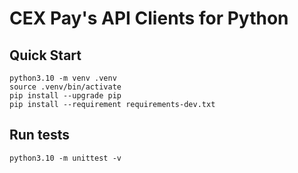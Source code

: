 # CEX Pay's API Clients for Python

## Quick Start
```shell
python3.10 -m venv .venv
source .venv/bin/activate
pip install --upgrade pip
pip install --requirement requirements-dev.txt
```

## Run tests

```shell
python3.10 -m unittest -v
```
